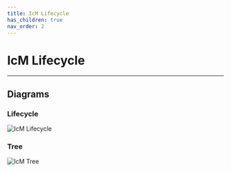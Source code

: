 ```yaml
---
title: IcM Lifecycle
has_children: true
nav_order: 2
---
```


# IcM Lifecycle

---

## Diagrams

### Lifecycle

![IcM Lifecycle](https://raw.githubusercontent.com/Software-For-Love/incident-management-protocols/master/img/diagrams/sfl-icm-Lifecyle.png)

### Tree 

![IcM Tree](https://raw.githubusercontent.com/Software-For-Love/incident-management-protocols/master/img/diagrams/sfl-icm-Tree.png)

